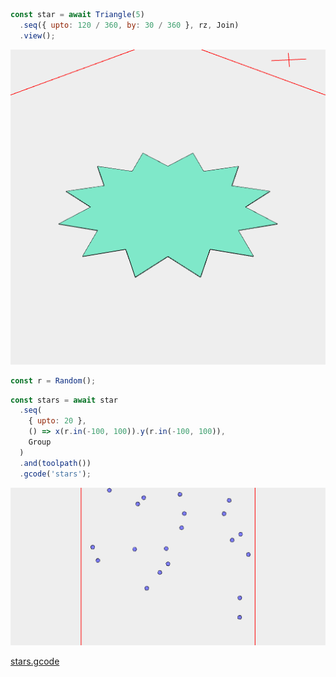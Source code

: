 ```JavaScript
const star = await Triangle(5)
  .seq({ upto: 120 / 360, by: 30 / 360 }, rz, Join)
  .view();
```

![Image](stars.md.star.png)

```JavaScript
const r = Random();
```

```JavaScript
const stars = await star
  .seq(
    { upto: 20 },
    () => x(r.in(-100, 100)).y(r.in(-100, 100)),
    Group
  )
  .and(toolpath())
  .gcode('stars');
```

![Image](stars.md.stars_stars.png)

[stars.gcode](stars.stars.gcode)
